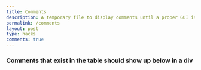 ```yaml
---
title: Comments
description: A temporary file to display comments until a proper GUI is able to be installed. 
permalink: /comments
layout: post
type: hacks
comments: true
---
```


### Comments that exist in the table should show up below in a div

<!-- 
This is the div that contains comments that will be built.
This is a temporary feature until other features are more readily created and this can be integrated attached to that
-->
<div id="commentsFeed"></div>

<script type="module">
    import { pythonURI, fetchOptions } from '{{site.baseurl}}/assets/js/api/config.js'

    const commentsAPI = `${pythonURI}/api/comments`

    async function fetchComments() {
        const commentsResponse = await fetch(commentsAPI, fetchOptions)
        if (!commentsResponse.ok) throw new Error('Failed to fetch comments');
        const comments = await commentsResponse.json();
        console.log(comments)
        return comments
    }

    async function buildComments() {
        try {
        const comments = await fetchComments(); // Ensure comments are fetched properly
        console.log('Successfully fetched comments:', comments);

        // Check if comments are empty or undefined
        if (!comments || comments.length === 0) {
            console.log('No comments available to display.');
            return;
        }

        comments.forEach(comment => {
            const commentContainer = document.createElement('div');
            console.log('Successfully created div')
            const commentTitle = document.createElement('p');
            console.log('Successfully created title element')
            commentTitle.innerHTML = comment.title
            console.log('Successfully added title content')
            const commentContent = document.createElement('p');
            console.log('Successfully created content element')
            commentContent.innerHTML = comment.content
            console.log('Successfully added content content')
            commentContainer.appendChild(commentTitle)
            console.log('Successfully appended title')
            commentContainer.appendChild(commentContent)
            console.log('Successfully appended content')
            document.getElementById('commentsFeed').appendChild(commentContainer);
        })}
        catch {
            console.error('Error building comments:', error);
        }
    }

    buildComments()
</script>